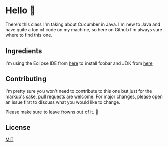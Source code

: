 # Hello 👋


There's this class I'm taking about Cucumber in Java. I'm new to Java and have quite a ton of code on my machine, so here on Github I'm always sure where to find this one.

## Ingredients

I'm using the Eclipse IDE from [here](https://www.eclipse.org/downloads/) to install foobar and JDK from [here](https://www.oracle.com/java/technologies/javase-jdk15-downloads.html)


## Contributing
I'm pretty sure you won't need to contribute to this one but just for the markup's sake, pull requests are welcome. For major changes, please open an issue first to discuss what you would like to change.

Please make sure to leave frowns out of it. 🤣

## License
[MIT](https://choosealicense.com/licenses/mit/)